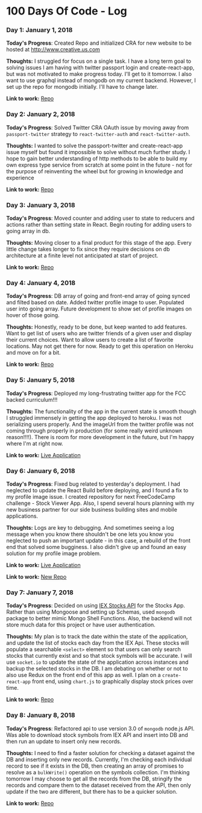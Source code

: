 # 100 Days Of Code - Log

<!-- ### Day 0: February 30, 2016 (Example 2)
##### (delete me or comment me out)

**Today's Progress**: Fixed CSS, worked on canvas functionality for the app.

**Thoughts**: I really struggled with CSS, but, overall, I feel like I am slowly getting better at it. Canvas is still new for me, but I managed to figure out some basic functionaliity

**Link(s) to work**: [Calculator App](http://www.example.com) -->

### Day 1: January 1, 2018

**Today's Progress**: Created Repo and initialized CRA for new website to be hosted at http://www.creative.us.com

**Thoughts:** I struggled for focus on a single task. I have a long term goal to solving issues I am having with twitter passport login and create-react-app, but was not motivated to make progress today. I'll get to it tomorrow. I also want to use graphql instead of mongodb on my current backend. However, I set up the repo for mongodb initially. I'll have to change later.

**Link to work:** [Repo](https://github.com/wesleylhandy/creativ.us.com)

### Day 2: January 2, 2018

**Today's Progress**: Solved Twitter CRA OAuth issue by moving away from `passport-twitter` strategy to `react-twitter-auth` and `react-twitter-auth`. 

**Thoughts:** I wanted to solve the passport-twitter and create-react-app issue myself but found it impossible to solve without much further study. I hope to gain better understanding of http methods to be able to build my own express type service from scratch at some point in the future - not for the purpose of reinventing the wheel but for growing in knowledge and experience

**Link to work:** [Repo](https://github.com/wesleylhandy/where-u-at)

### Day 3: January 3, 2018

**Today's Progress**: Moved counter and adding user to state to reducers and actions rather than setting state in React. Begin routing for adding users to going array in db.

**Thoughts:** Moving closer to a final product for this stage of the app. Every little change takes longer to fix since they require decisions on db architecture at a finite level not anticipated at start of project.

**Link to work:** [Repo](https://github.com/wesleylhandy/where-u-at)

### Day 4: January 4, 2018

**Today's Progress**: DB array of going and front-end array of going synced and filted based on date. Added twitter profile image to user. Populated user into going array. Future development to show set of profile images on hover of those going.

**Thoughts:** Honestly, ready to be done, but keep wanted to add features. Want to get list of users who are twitter friends of a given user and display their current choices. Want to allow users to create a list of favorite locations. May not get there for now. Ready to get this operation on Heroku and move on for a bit.

**Link to work:** [Repo](https://github.com/wesleylhandy/where-u-at)

### Day 5: January 5, 2018

**Today's Progress**: Deployed my long-frustrating twitter app for the FCC backed curriculum!!!

**Thoughts:** The functionality of the app in the current state is smooth though I struggled immensely in getting the app deployed to heroku. I was not serializing users properly. And the imageUrl from the twitter profile was not coming through properly in production (for some really weird unknown reason!!!!). There is room for more development in the future, but I'm happy where I'm at right now. 

**Link to work:** [Live Application](https://where-u-at.herokuapp.com/)

### Day 6: January 6, 2018

**Today's Progress**: Fixed bug related to yesterday's deployment. I had neglected to update the React Build before deploying, and I found a fix to my profile image issue. I created repository for next FreeCodeCamp challenge - Stock Viewer App. Also, I spend several hours planning with my new business partner for our side business building sites and mobile applications.

**Thoughts:** Logs are key to debugging. And sometimes seeing a log message when you know there shouldn't be one lets you know you neglected to push an important update - in this case, a rebuild of the front end that solved some bugginess. I also didn't give up and found an easy solution for my profile image problem. 

**Link to work:** [Live Application](https://where-u-at.herokuapp.com/)

**Link to work:** [New Repo](https://github.com/wesleylhandy/stock-viewer)

### Day 7: January 7, 2018

**Today's Progress**: Decided on using [IEX Stocks API](https://iextrading.com/developer/docs/) for the Stocks App. Rather than using Mongoose and setting up Schemas, used `mongodb` package to better mimic Mongo Shell Functions. Also, the backend will not store much data for this project or have user authentication.

**Thoughts:** My plan is to track the date within the state of the application, and update the list of stocks each day from the IEX Api. These stocks will populate a searchable `<select>` element so that users can only search stocks that currently exist and so that stock symbols will be accurate. I will use `socket.io` to update the state of the application across instances and backup the selected stocks in the DB. I am debating on whether or not to also use Redux on the front end of this app as well. I plan on a `create-react-app` front end, using `chart.js` to graphically display stock prices over time.

**Link to work:** [Repo](https://github.com/wesleylhandy/stock-viewer)

### Day 8: January 8, 2018

**Today's Progress**: Refactored api to use version 3.0 of `mongodb` node.js API. Was able to download stock symbols from IEX API and insert into DB and then run an update to insert only new records. 

**Thoughts:** I need to find a faster solution for checking a dataset against the DB and inserting only new records. Currently, I'm checking each individual record to see if it exists in the DB, then creating an array of promises to resolve as a `bulkWrite()` operation on the symbols collection. I'm thinking tomorrow I may choose to get all the records from the DB, stringify the records and compare them to the dataset received from the API, then only update if the two are different, but there has to be a quicker solution.

**Link to work:** [Repo](https://github.com/wesleylhandy/stock-viewer)